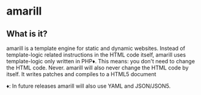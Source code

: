 # amarill
## What is it?
amarill is a template engine for static and dynamic websites.
Instead of template-logic related instructions in the HTML code itself, amarill uses template-logic only written in PHP♦.
This means: you don't need to change the HTML code. Never.
amarill will also never change the HTML code by itself. It writes patches and compiles to a HTML5 document


♦: In future releases amarill will also use YAML and JSON/JSON5.  
